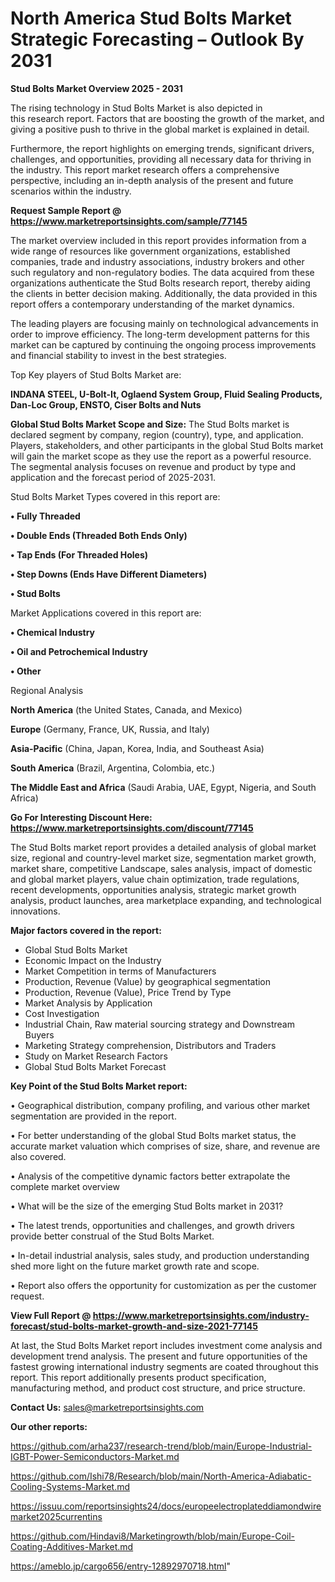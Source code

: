 # North America Stud Bolts Market Strategic Forecasting – Outlook By 2031

<Strong> Stud Bolts Market Overview 2025 - 2031</strong>

The rising technology in Stud Bolts Market is also depicted in this research report. Factors that are boosting the growth of the market, and giving a positive push to thrive in the global market is explained in detail.

Furthermore, the report highlights on emerging trends, significant drivers, challenges, and opportunities, providing all necessary data for thriving in the industry. This report market research offers a comprehensive perspective, including an in-depth analysis of the present and future scenarios within the industry.

<strong>Request Sample Report @ <a href=https://www.marketreportsinsights.com/sample/77145>https://www.marketreportsinsights.com/sample/77145</a></strong>

The market overview included in this report provides information from a wide range of resources like government organizations, established companies, trade and industry associations, industry brokers and other such regulatory and non-regulatory bodies. The data acquired from these organizations authenticate the Stud Bolts research report, thereby aiding the clients in better decision making. Additionally, the data provided in this report offers a contemporary understanding of the market dynamics.

The leading players are focusing mainly on technological advancements in order to improve efficiency. The long-term development patterns for this market can be captured by continuing the ongoing process improvements and financial stability to invest in the best strategies.

Top Key players of Stud Bolts Market are:

<strong>INDANA STEEL, U-Bolt-It, Oglaend System Group, Fluid Sealing Products, Dan-Loc Group, ENSTO, Ciser Bolts and Nuts</strong>

<strong><b>Global Stud Bolts Market Scope and Size:</b></strong>
The Stud Bolts market is declared segment by company, region (country), type, and application. Players, stakeholders, and other participants in the global Stud Bolts market will gain the market scope as they use the report as a powerful resource. The segmental analysis focuses on revenue and product by type and application and the forecast period of 2025-2031.

Stud Bolts Market Types covered in this report are:

<strong>• Fully Threaded

• Double Ends (Threaded Both Ends Only)

• Tap Ends (For Threaded Holes)

• Step Downs (Ends Have Different Diameters)

• Stud Bolts</strong>

Market Applications covered in this report are:

<strong>• Chemical Industry

• Oil and Petrochemical Industry

• Other</strong> 

Regional Analysis

<strong>North America</strong> (the United States, Canada, and Mexico)

<strong>Europe</strong> (Germany, France, UK, Russia, and Italy)

<strong>Asia-Pacific</strong> (China, Japan, Korea, India, and Southeast Asia)

<strong>South America</strong> (Brazil, Argentina, Colombia, etc.)

<strong>The Middle East and Africa</strong> (Saudi Arabia, UAE, Egypt, Nigeria, and South Africa)

<strong>Go For Interesting Discount Here: <a href=https://www.marketreportsinsights.com/discount/77145>https://www.marketreportsinsights.com/discount/77145</a></strong>

The Stud Bolts market report provides a detailed analysis of global market size, regional and country-level market size, segmentation market growth, market share, competitive Landscape, sales analysis, impact of domestic and global market players, value chain optimization, trade regulations, recent developments, opportunities analysis, strategic market growth analysis, product launches, area marketplace expanding, and technological innovations.

<strong><b>Major factors covered in the report:</b></strong>
<ul>
  <li>Global Stud Bolts Market </li>
  <li>Economic Impact on the Industry</li>
  <li>Market Competition in terms of Manufacturers</li>
  <li>Production, Revenue (Value) by geographical segmentation</li>
  <li>Production, Revenue (Value), Price Trend by Type</li>
  <li>Market Analysis by Application</li>
  <li>Cost Investigation</li>
  <li>Industrial Chain, Raw material sourcing strategy and Downstream Buyers</li>
  <li>Marketing Strategy comprehension, Distributors and Traders</li>
  <li>Study on Market Research Factors</li>
  <li>Global Stud Bolts Market Forecast</li>
</ul>

<strong><b>Key Point of the Stud Bolts Market report:</b></strong>

• Geographical distribution, company profiling, and various other market segmentation are provided in the report.

• For better understanding of the global Stud Bolts market status, the accurate market valuation which comprises of size, share, and revenue are also covered.

• Analysis of the competitive dynamic factors better extrapolate the complete market overview

• What will be the size of the emerging Stud Bolts market in 2031?

• The latest trends, opportunities and challenges, and growth drivers provide better construal of the Stud Bolts Market.

• In-detail industrial analysis, sales study, and production understanding shed more light on the future market growth rate and scope.

• Report also offers the opportunity for customization as per the customer request.

<strong><b>View Full Report @ <a href=https://www.marketreportsinsights.com/industry-forecast/stud-bolts-market-growth-and-size-2021-77145>https://www.marketreportsinsights.com/industry-forecast/stud-bolts-market-growth-and-size-2021-77145</a></b></strong>


At last, the Stud Bolts Market report includes investment come analysis and development trend analysis. The present and future opportunities of the fastest growing international industry segments are coated throughout this report. This report additionally presents product specification, manufacturing method, and product cost structure, and price structure.

<strong>Contact Us:</strong>
sales@marketreportsinsights.com

<strong>Our other reports:</strong>

<a href=https://github.com/arha237/research-trend/blob/main/Europe-Industrial-IGBT-Power-Semiconductors-Market.md>https://github.com/arha237/research-trend/blob/main/Europe-Industrial-IGBT-Power-Semiconductors-Market.md</a>

<a href=https://github.com/Ishi78/Research/blob/main/North-America-Adiabatic-Cooling-Systems-Market.md>https://github.com/Ishi78/Research/blob/main/North-America-Adiabatic-Cooling-Systems-Market.md</a>

<a href=https://issuu.com/reportsinsights24/docs/europeelectroplateddiamondwiremarket2025currentins>https://issuu.com/reportsinsights24/docs/europeelectroplateddiamondwiremarket2025currentins</a>

<a href=https://github.com/Hindavi8/Marketingrowth/blob/main/Europe-Coil-Coating-Additives-Market.md>https://github.com/Hindavi8/Marketingrowth/blob/main/Europe-Coil-Coating-Additives-Market.md</a>

<a href=https://ameblo.jp/cargo656/entry-12892970718.html>https://ameblo.jp/cargo656/entry-12892970718.html</a>"
